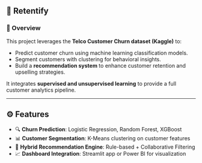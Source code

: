 ## 📡 Retentify 


### 📖 Overview  
This project leverages the **Telco Customer Churn dataset (Kaggle)** to:  
- Predict customer churn using machine learning classification models.  
- Segment customers with clustering for behavioral insights.  
- Build a **recommendation system** to enhance customer retention and upselling strategies.  

It integrates **supervised and unsupervised learning** to provide a full customer analytics pipeline.  

---

## ⚙️ Features  
- 🔍 **Churn Prediction**: Logistic Regression, Random Forest, XGBoost  
- 📊 **Customer Segmentation**: K-Means clustering on customer features  
- 🤝 **Hybrid Recommendation Engine**: Rule-based + Collaborative Filtering  
- 📈 **Dashboard Integration**: Streamlit app or Power BI for visualization  
